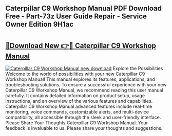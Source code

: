 ## Caterpillar C9 Workshop Manual PDF Download Free - Part-73z User Guide Repair - Service Owner Edition 9H1ac

# <h2><a href="http://bc52980.oget.top/?id=Caterpillar+C9+Workshop+Manual">🔗Download New 👉🔴 Caterpillar C9 Workshop Manual</a></h2>

[![Caterpillar C9 Workshop Manual new download](https://i.imgur.com/5g1atiW.png)](http://bc52980.oget.top/?id=Caterpillar+C9+Workshop+Manual)
Explore the Possibilities Welcome to the world of possibilities with your new Caterpillar C9 Workshop Manual! This manual explores its features, applications, and troubleshooting solutions. To ensure a successful experience with your new Caterpillar C9 Workshop Manual, we recommend reading this user manual carefully. It contains detailed information on product setup, usage instructions, and an overview of the various features and capabilities. Caterpillar C9 Workshop Manual advanced features include real-time monitoring, voice commands, customizable alerts, and multi-device compatibility, all accessible through the sleek and user-friendly interface. Please Share Your Thoughts Caterpillar C9 Workshop Manual. Your feedback is invaluable to us. Please share your thoughts and suggestions.
